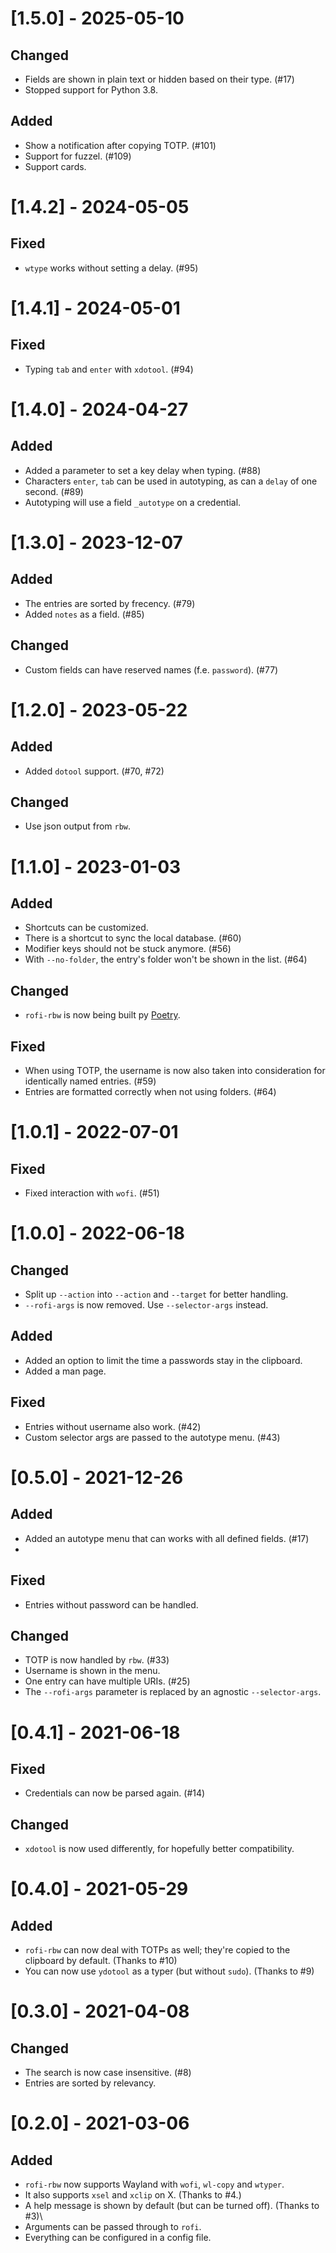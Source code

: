 # [1.5.0] - 2025-05-10
## Changed
- Fields are shown in plain text or hidden based on their type. (#17)
- Stopped support for Python 3.8.

## Added
- Show a notification after copying TOTP. (#101)
- Support for fuzzel. (#109)
- Support cards.

# [1.4.2] - 2024-05-05
## Fixed
- `wtype` works without setting a delay. (#95)

# [1.4.1] - 2024-05-01
## Fixed
- Typing `tab` and `enter` with `xdotool`. (#94)

# [1.4.0] - 2024-04-27
## Added
- Added a parameter to set a key delay when typing. (#88)
- Characters `enter`, `tab` can be used in autotyping, as can a `delay` of one second. (#89)
- Autotyping will use a field `_autotype` on a credential.

# [1.3.0] - 2023-12-07
## Added
- The entries are sorted by frecency. (#79)
- Added `notes` as a field. (#85)

## Changed
- Custom fields can have reserved names (f.e. `password`). (#77)

# [1.2.0] - 2023-05-22
## Added
- Added `dotool` support. (#70, #72)

## Changed
- Use json output from `rbw`.

# [1.1.0] - 2023-01-03
## Added
- Shortcuts can be customized.
- There is a shortcut to sync the local database. (#60)
- Modifier keys should not be stuck anymore. (#56)
- With `--no-folder`, the entry's folder won't be shown in the list. (#64)

## Changed
- `rofi-rbw` is now being built py [Poetry](https://python-poetry.org/).

## Fixed
- When using TOTP, the username is now also taken into consideration for identically named entries. (#59)
- Entries are formatted correctly when not using folders. (#64)

# [1.0.1] - 2022-07-01
## Fixed
- Fixed interaction with `wofi`. (#51)

# [1.0.0] - 2022-06-18
## Changed
- Split up `--action` into `--action` and `--target` for better handling.
- `--rofi-args` is now removed. Use `--selector-args` instead.

## Added
- Added an option to limit the time a passwords stay in the clipboard.
- Added a man page.

## Fixed
- Entries without username also work. (#42)
- Custom selector args are passed to the autotype menu. (#43)

# [0.5.0] - 2021-12-26
## Added
- Added an autotype menu that can works with all defined fields. (#17)
- 
## Fixed
- Entries without password can be handled.

## Changed
- TOTP is now handled by `rbw`. (#33)
- Username is shown in the menu.
- One entry can have multiple URIs. (#25)
- The `--rofi-args` parameter is replaced by an agnostic `--selector-args`.

# [0.4.1] - 2021-06-18
## Fixed
- Credentials can now be parsed again. (#14)

## Changed
- `xdotool` is now used differently, for hopefully better compatibility.

# [0.4.0] - 2021-05-29
## Added
- `rofi-rbw` can now deal with TOTPs as well; they're copied to the clipboard by default. (Thanks to #10)
- You can now use `ydotool` as a typer (but without `sudo`). (Thanks to #9)

# [0.3.0] - 2021-04-08
## Changed
- The search is now case insensitive. (#8)
- Entries are sorted by relevancy.

# [0.2.0] - 2021-03-06
## Added
- `rofi-rbw` now supports Wayland with `wofi`, `wl-copy` and `wtyper`.
- It also supports `xsel` and `xclip` on X. (Thanks to #4.)
- A help message is shown by default (but can be turned off). (Thanks to #3)\
- Arguments can be passed through to `rofi`.
- Everything can be configured in a config file.
